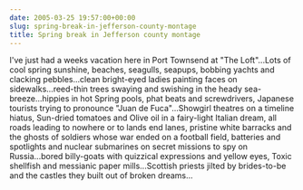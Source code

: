 ```yaml
---
date: 2005-03-25 19:57:00+00:00
slug: spring-break-in-jefferson-county-montage
title: Spring break in Jefferson county montage
---
```


I've just had a weeks vacation here in Port Townsend at "The Loft"...Lots of cool spring sunshine, beaches, seagulls, seapups, bobbing yachts and clacking pebbles...clean bright-eyed ladies painting faces on sidewalks...reed-thin trees swaying and swishing in the heady sea-breeze...hippies in hot Spring pools, phat beats and screwdrivers, Japanese tourists trying to pronounce "Juan de Fuca"...Showgirl theatres on a timeline hiatus, Sun-dried tomatoes and Olive oil in a fairy-light Italian dream, all roads leading to nowhere or to lands end lanes, pristine white barracks and the ghosts of soldiers whose war ended on a football field, batteries and spotlights and nuclear submarines on secret missions to spy on Russia...bored billy-goats with quizzical expressions and yellow eyes, Toxic shellfish and messianic paper mills...Scottish priests jilted by brides-to-be and the castles they built out of broken dreams...
